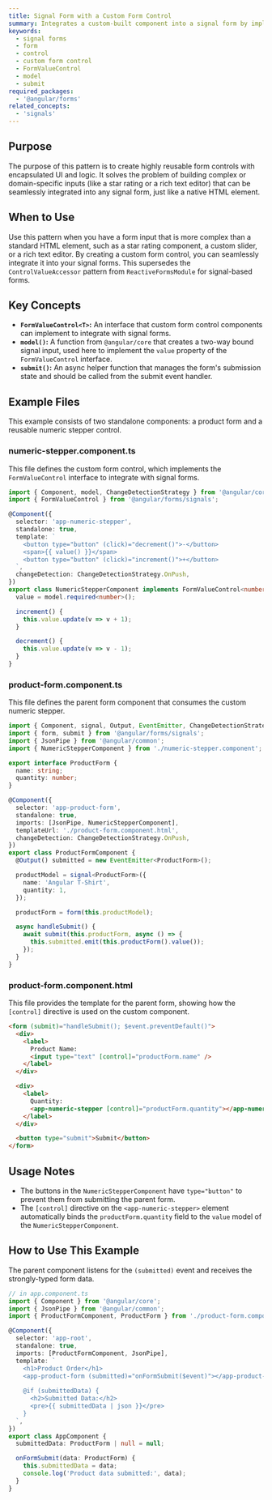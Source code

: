 ```yaml
---
title: Signal Form with a Custom Form Control
summary: Integrates a custom-built component into a signal form by implementing the `FormValueControl` interface, making it compatible with the `[control]` directive.
keywords:
  - signal forms
  - form
  - control
  - custom form control
  - FormValueControl
  - model
  - submit
required_packages:
  - '@angular/forms'
related_concepts:
  - 'signals'
---
```


## Purpose

The purpose of this pattern is to create highly reusable form controls with encapsulated UI and logic. It solves the problem of building complex or domain-specific inputs (like a star rating or a rich text editor) that can be seamlessly integrated into any signal form, just like a native HTML element.

## When to Use

Use this pattern when you have a form input that is more complex than a standard HTML element, such as a star rating component, a custom slider, or a rich text editor. By creating a custom form control, you can seamlessly integrate it into your signal forms. This supersedes the `ControlValueAccessor` pattern from `ReactiveFormsModule` for signal-based forms.

## Key Concepts

- **`FormValueControl<T>`:** An interface that custom form control components can implement to integrate with signal forms.
- **`model()`:** A function from `@angular/core` that creates a two-way bound signal input, used here to implement the `value` property of the `FormValueControl` interface.
- **`submit()`:** An async helper function that manages the form's submission state and should be called from the submit event handler.

## Example Files

This example consists of two standalone components: a product form and a reusable numeric stepper control.

### numeric-stepper.component.ts

This file defines the custom form control, which implements the `FormValueControl` interface to integrate with signal forms.

```typescript
import { Component, model, ChangeDetectionStrategy } from '@angular/core';
import { FormValueControl } from '@angular/forms/signals';

@Component({
  selector: 'app-numeric-stepper',
  standalone: true,
  template: `
    <button type="button" (click)="decrement()">-</button>
    <span>{{ value() }}</span>
    <button type="button" (click)="increment()">+</button>
  `,
  changeDetection: ChangeDetectionStrategy.OnPush,
})
export class NumericStepperComponent implements FormValueControl<number> {
  value = model.required<number>();

  increment() {
    this.value.update(v => v + 1);
  }

  decrement() {
    this.value.update(v => v - 1);
  }
}
```

### product-form.component.ts

This file defines the parent form component that consumes the custom numeric stepper.

```typescript
import { Component, signal, Output, EventEmitter, ChangeDetectionStrategy } from '@angular/core';
import { form, submit } from '@angular/forms/signals';
import { JsonPipe } from '@angular/common';
import { NumericStepperComponent } from './numeric-stepper.component';

export interface ProductForm {
  name: string;
  quantity: number;
}

@Component({
  selector: 'app-product-form',
  standalone: true,
  imports: [JsonPipe, NumericStepperComponent],
  templateUrl: './product-form.component.html',
  changeDetection: ChangeDetectionStrategy.OnPush,
})
export class ProductFormComponent {
  @Output() submitted = new EventEmitter<ProductForm>();

  productModel = signal<ProductForm>({
    name: 'Angular T-Shirt',
    quantity: 1,
  });

  productForm = form(this.productModel);

  async handleSubmit() {
    await submit(this.productForm, async () => {
      this.submitted.emit(this.productForm().value());
    });
  }
}
```

### product-form.component.html

This file provides the template for the parent form, showing how the `[control]` directive is used on the custom component.

```html
<form (submit)="handleSubmit(); $event.preventDefault()">
  <div>
    <label>
      Product Name:
      <input type="text" [control]="productForm.name" />
    </label>
  </div>

  <div>
    <label>
      Quantity:
      <app-numeric-stepper [control]="productForm.quantity"></app-numeric-stepper>
    </label>
  </div>

  <button type="submit">Submit</button>
</form>
```

## Usage Notes

- The buttons in the `NumericStepperComponent` have `type="button"` to prevent them from submitting the parent form.
- The `[control]` directive on the `<app-numeric-stepper>` element automatically binds the `productForm.quantity` field to the `value` model of the `NumericStepperComponent`.

## How to Use This Example

The parent component listens for the `(submitted)` event and receives the strongly-typed form data.

```typescript
// in app.component.ts
import { Component } from '@angular/core';
import { JsonPipe } from '@angular/common';
import { ProductFormComponent, ProductForm } from './product-form.component';

@Component({
  selector: 'app-root',
  standalone: true,
  imports: [ProductFormComponent, JsonPipe],
  template: `
    <h1>Product Order</h1>
    <app-product-form (submitted)="onFormSubmit($event)"></app-product-form>
    
    @if (submittedData) {
      <h2>Submitted Data:</h2>
      <pre>{{ submittedData | json }}</pre>
    }
  `,
})
export class AppComponent {
  submittedData: ProductForm | null = null;

  onFormSubmit(data: ProductForm) {
    this.submittedData = data;
    console.log('Product data submitted:', data);
  }
}
```
